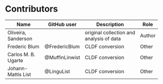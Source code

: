 # Contributors

Name | GitHub user | Description | Role |
--- | --- | --- | --- |
Oliveira, Sanderson  | | original collection and analysis of data | Author |
Frederic Blum | @FredericBlum | CLDF conversion | Other |
Carlos M. B. Ugarte | @MuffinLinwist | CLDF conversion | Other |
Johann-Mattis List | @LinguList| CLDF conversion | Other |
